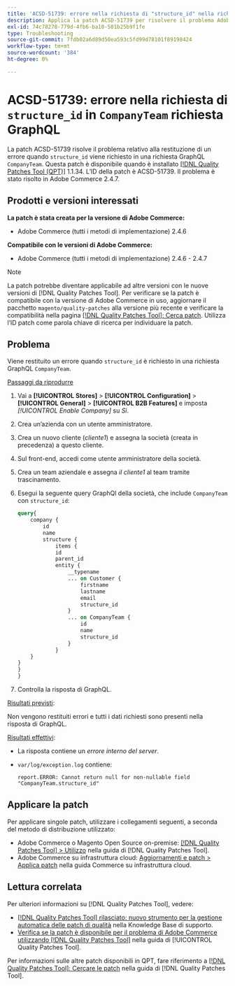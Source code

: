```yaml
---
title: 'ACSD-51739: errore nella richiesta di "structure_id" nella richiesta GraphQL "CompanyTeam"'
description: Applica la patch ACSD-51739 per risolvere il problema Adobe Commerce in cui viene restituito un errore quando il "structure_id" viene richiesto in una richiesta GraphQL "CompanyTeam".
exl-id: 74c78278-779d-4fb6-ba10-501b25b9f1fe
type: Troubleshooting
source-git-commit: 7fdb02a6d89d50ea593c5fd99d78101f89198424
workflow-type: tm+mt
source-wordcount: '384'
ht-degree: 0%

---
```


# ACSD-51739: errore nella richiesta di `structure_id` in `CompanyTeam` richiesta GraphQL

La patch ACSD-51739 risolve il problema relativo alla restituzione di un errore quando `structure_id` viene richiesto in una richiesta GraphQL `CompanyTeam`. Questa patch è disponibile quando è installato [[!DNL Quality Patches Tool (QPT)]](https://experienceleague.adobe.com/it/docs/commerce-operations/tools/quality-patches-tool/quality-patches-tool-to-self-serve-quality-patches) 1.1.34. L’ID della patch è ACSD-51739. Il problema è stato risolto in Adobe Commerce 2.4.7.

## Prodotti e versioni interessati

**La patch è stata creata per la versione di Adobe Commerce:**

* Adobe Commerce (tutti i metodi di implementazione) 2.4.6

**Compatibile con le versioni di Adobe Commerce:**

* Adobe Commerce (tutti i metodi di implementazione) 2.4.6 - 2.4.7

>[!NOTE]
>
>La patch potrebbe diventare applicabile ad altre versioni con le nuove versioni di [!DNL Quality Patches Tool]. Per verificare se la patch è compatibile con la versione di Adobe Commerce in uso, aggiornare il pacchetto `magento/quality-patches` alla versione più recente e verificare la compatibilità nella pagina [[!DNL Quality Patches Tool]: Cerca patch](https://experienceleague.adobe.com/tools/commerce-quality-patches/index.html?lang=it). Utilizza l’ID patch come parola chiave di ricerca per individuare la patch.

## Problema

Viene restituito un errore quando `structure_id` è richiesto in una richiesta GraphQL `CompanyTeam`.

<u>Passaggi da riprodurre</u>

1. Vai a **[!UICONTROL Stores]** > **[!UICONTROL Configuration]** > **[!UICONTROL General]** > **[!UICONTROL B2B Features]** e imposta *[!UICONTROL Enable Company]* su *Sì*.
1. Crea un’azienda con un utente amministratore.
1. Crea un nuovo cliente (*cliente1*) e assegna la società (creata in precedenza) a questo cliente.
1. Sul front-end, accedi come utente amministratore della società.
1. Crea un team aziendale e assegna *il cliente1* al team tramite trascinamento.
1. Esegui la seguente query GraphQl della società, che include `CompanyTeam` con `structure_id`:

   ```GraphQL
   query{
       company {
           id
           name
           structure {
               items {
               id
               parent_id
               entity {
                   __typename
                   ... on Customer {
                       firstname
                       lastname
                       email
                       structure_id
                   }
                   ... on CompanyTeam {
                       id
                       name
                       structure_id
                   }
               }
       }
   }
   }
   }
   ```

1. Controlla la risposta di GraphQL.

<u>Risultati previsti</u>:

Non vengono restituiti errori e tutti i dati richiesti sono presenti nella risposta di GraphQL.

<u>Risultati effettivi</u>:

* La risposta contiene un *errore interno del server*.
* `var/log/exception.log` contiene:

  ```
  report.ERROR: Cannot return null for non-nullable field "CompanyTeam.structure_id"
  ```

## Applicare la patch

Per applicare singole patch, utilizzare i collegamenti seguenti, a seconda del metodo di distribuzione utilizzato:

* Adobe Commerce o Magento Open Source on-premise: [[!DNL Quality Patches Tool] > Utilizzo](/help/tools/quality-patches-tool/usage.md) nella guida di [!DNL Quality Patches Tool].
* Adobe Commerce su infrastruttura cloud: [Aggiornamenti e patch > Applica patch](https://experienceleague.adobe.com/docs/commerce-cloud-service/user-guide/develop/upgrade/apply-patches.html?lang=it) nella guida Commerce su infrastruttura cloud.

## Lettura correlata

Per ulteriori informazioni su [!DNL Quality Patches Tool], vedere:

* [[!DNL Quality Patches Tool] rilasciato: nuovo strumento per la gestione automatica delle patch di qualità](https://experienceleague.adobe.com/it/docs/commerce-operations/tools/quality-patches-tool/quality-patches-tool-to-self-serve-quality-patches) nella Knowledge Base di supporto.
* [Verifica se la patch è disponibile per il problema di Adobe Commerce utilizzando  [!DNL Quality Patches Tool]](/help/tools/quality-patches-tool/patches-available-in-qpt/check-patch-for-magento-issue-with-magento-quality-patches.md) nella guida di [!UICONTROL Quality Patches Tool].


Per informazioni sulle altre patch disponibili in QPT, fare riferimento a [[!DNL Quality Patches Tool]: Cercare le patch](https://experienceleague.adobe.com/tools/commerce-quality-patches/index.html?lang=it) nella guida di [!DNL Quality Patches Tool].
